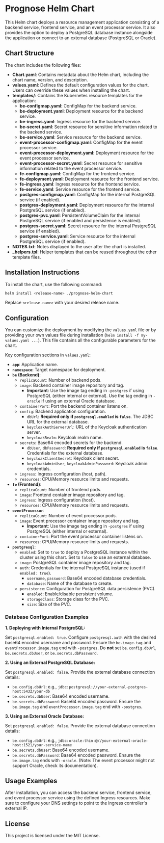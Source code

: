 # Prognose Helm Chart

This Helm chart deploys a resource management application consisting of a backend service, frontend service, and an event processor service. It also provides the option to deploy a PostgreSQL database instance alongside the application or connect to an external database (PostgreSQL or Oracle).

## Chart Structure

The chart includes the following files:

- **Chart.yaml**: Contains metadata about the Helm chart, including the chart name, version, and description.
- **values.yaml**: Defines the default configuration values for the chart. Users can override these values when installing the chart.
- **templates/**: Contains the Kubernetes resource templates for the application:
  - **be-configmap.yaml**: ConfigMap for the backend service.
  - **be-deployment.yaml**: Deployment resource for the backend service.
  - **be-ingress.yaml**: Ingress resource for the backend service.
  - **be-secret.yaml**: Secret resource for sensitive information related to the backend service.
  - **be-service.yaml**: Service resource for the backend service.
  - **event-processor-configmap.yaml**: ConfigMap for the event processor service.
  - **event-processor-deployment.yaml**: Deployment resource for the event processor service.
  - **event-processor-secret.yaml**: Secret resource for sensitive information related to the event processor service.
  - **fe-configmap.yaml**: ConfigMap for the frontend service.
  - **fe-deployment.yaml**: Deployment resource for the frontend service.
  - **fe-ingress.yaml**: Ingress resource for the frontend service.
  - **fe-service.yaml**: Service resource for the frontend service.
  - **postgres-configmap.yaml**: ConfigMap for the internal PostgreSQL service (if enabled).
  - **postgres-deployment.yaml**: Deployment resource for the internal PostgreSQL service (if enabled).
  - **postgres-pvc.yaml**: PersistentVolumeClaim for the internal PostgreSQL service (if enabled and persistence is enabled).
  - **postgres-secret.yaml**: Secret resource for the internal PostgreSQL service (if enabled).
  - **postgres-service.yaml**: Service resource for the internal PostgreSQL service (if enabled).
- **NOTES.txt**: Notes displayed to the user after the chart is installed.
- **_helpers.tpl**: Helper templates that can be reused throughout the other template files.

## Installation Instructions

To install the chart, use the following command:

```bash
helm install <release-name> ./prognose-helm-chart
```

Replace `<release-name>` with your desired release name.

## Configuration

You can customize the deployment by modifying the `values.yaml` file or by providing your own values file during installation (`helm install -f my-values.yaml ...`). This file contains all the configurable parameters for the chart.

Key configuration sections in `values.yaml`:

*   **`app`**: Application name.
*   **`namespace`**: Target namespace for deployment.
*   **`be` (Backend)**:
    *   `replicaCount`: Number of backend pods.
    *   `image`: Backend container image repository and tag.
        *   **Important**: Use the image tag ending in `-postgres` if using PostgreSQL (either internal or external). Use the tag ending in `-oracle` if using an external Oracle database.
    *   `containerPort`: Port the backend container listens on.
    *   `config`: Backend application configuration.
        *   `dbUrl`: **Required only if `postgresql.enabled` is `false`**. The JDBC URL for the external database.
        *   `keycloakAuthServerUrl`: URL of the Keycloak authentication server.
        *   `keycloakRealm`: Keycloak realm name.
    *   `secrets`: Base64 encoded secrets for the backend.
        *   `dbUser`, `dbPassword`: **Required only if `postgresql.enabled` is `false`**. Credentials for the external database.
        *   `keycloakClientSecret`: Keycloak client secret.
        *   `keycloakAdminUser`, `keycloakAdminPassword`: Keycloak admin credentials.
    *   `ingress`: Ingress configuration (host, path).
    *   `resources`: CPU/Memory resource limits and requests.
*   **`fe` (Frontend)**:
    *   `replicaCount`: Number of frontend pods.
    *   `image`: Frontend container image repository and tag.
    *   `ingress`: Ingress configuration (host).
    *   `resources`: CPU/Memory resource limits and requests.
*   **`eventProcessor`**:
    *   `replicaCount`: Number of event processor pods.
    *   `image`: Event processor container image repository and tag.
        *   **Important**: Use the image tag ending in `-postgres` if using PostgreSQL (either internal or external).
    *   `containerPort`: Port the event processor container listens on.
    *   `resources`: CPU/Memory resource limits and requests.
*   **`postgresql`**:
    *   `enabled`: Set to `true` to deploy a PostgreSQL instance within the cluster using this chart. Set to `false` to use an external database.
    *   `image`: PostgreSQL container image repository and tag.
    *   `auth`: Credentials for the internal PostgreSQL instance (used if `enabled: true`).
        *   `username`, `password`: Base64 encoded database credentials.
        *   `database`: Name of the database to create.
    *   `persistence`: Configuration for PostgreSQL data persistence (PVC).
        *   `enabled`: Enable/disable persistent volume.
        *   `storageClass`: Storage class for the PVC.
        *   `size`: Size of the PVC.

### Database Configuration Examples

**1. Deploying with Internal PostgreSQL:**

Set `postgresql.enabled: true`. Configure `postgresql.auth` with the desired base64 encoded username and password. Ensure the `be.image.tag` and `eventProcessor.image.tag` end with `-postgres`. Do **not** set `be.config.dbUrl`, `be.secrets.dbUser`, or `be.secrets.dbPassword`.

**2. Using an External PostgreSQL Database:**

Set `postgresql.enabled: false`. Provide the external database connection details:
*   `be.config.dbUrl`: e.g., `jdbc:postgresql://your-external-postgres-host:5432/your-db`
*   `be.secrets.dbUser`: Base64 encoded username.
*   `be.secrets.dbPassword`: Base64 encoded password.
Ensure the `be.image.tag` and `eventProcessor.image.tag` end with `-postgres`.

**3. Using an External Oracle Database:**

Set `postgresql.enabled: false`. Provide the external database connection details:
*   `be.config.dbUrl`: e.g., `jdbc:oracle:thin:@//your-external-oracle-host:1521/your-service-name`
*   `be.secrets.dbUser`: Base64 encoded username.
*   `be.secrets.dbPassword`: Base64 encoded password.
Ensure the `be.image.tag` ends with `-oracle`. (Note: The event processor might not support Oracle, check its documentation).

## Usage Examples

After installation, you can access the backend service, frontend service, and event processor service using the defined Ingress resources. Make sure to configure your DNS settings to point to the Ingress controller's external IP.

## License

This project is licensed under the MIT License.
